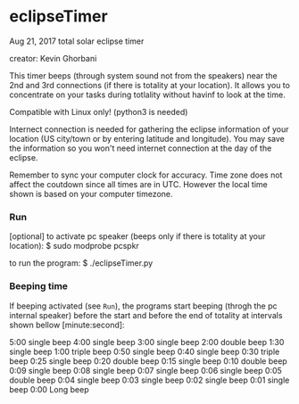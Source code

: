 # eclipseTimer
Aug 21, 2017 total solar eclipse timer

creator: Kevin Ghorbani

This timer beeps (through system sound not from the speakers) near the 2nd and 3rd connections (if there is totality at your location). It allows you to concentrate on your tasks during totlality without havinf to look at the time.

Compatible with Linux only! (python3 is needed)

Internect connection is needed for gathering the eclipse information of your location (US city/town or by entering latitude and longitude). You may save the information so you won't need internet connection at the day of the eclipse.

Remember to sync your computer clock for accuracy. Time zone does not affect the coutdown since all times are in UTC. However the local time shown is based on your computer timezone.

### Run

[optional] to activate pc speaker (beeps only if there is totality at your location):
$ sudo modprobe pcspkr

to run the program:
$ ./eclipseTimer.py

### Beeping time

If beeping activated (see `Run`), the programs start beeping (throgh the pc internal speaker) before the start and before the end of totality at intervals shown bellow [minute:second]:

5:00 single beep
4:00 single beep
3:00 single beep
2:00 double beep
1:30 single beep
1:00 triple beep
0:50 single beep
0:40 single beep
0:30 triple beep
0:25 single beep
0:20 double beep
0:15 single beep
0:10 double beep
0:09 single beep
0:08 single beep
0:07 single beep
0:06 single beep
0:05 double beep
0:04 single beep
0:03 single beep
0:02 single beep
0:01 single beep
0:00 Long beep
